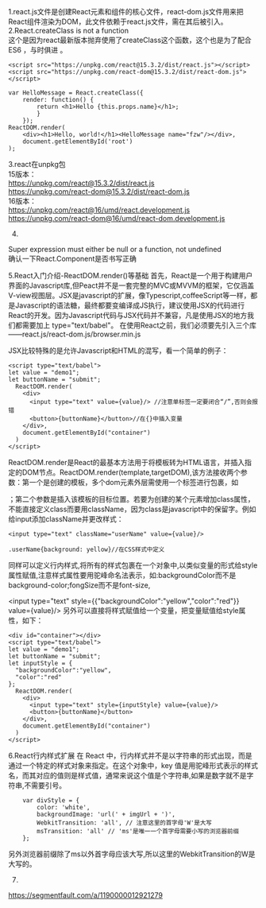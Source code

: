 1.react.js文件是创建React元素和组件的核心文件，react-dom.js文件用来把React组件渲染为DOM，此文件依赖于react.js文件，需在其后被引入。
2.React.createClass is not a function  
这个是因为react最新版本抛弃使用了createClass这个函数，这个也是为了配合ES6 ，与时俱进 。

`<script src="https://unpkg.com/react@15.3.2/dist/react.js"></script>`
`<script src="https://unpkg.com/react-dom@15.3.2/dist/react-dom.js"></script>`
  
  


	var HelloMessage = React.createClass({
    	render: function() {
        	return <h1>Hello {this.props.name}</h1>;
        	}
		});
	ReactDOM.render(
  	    <div><h1>Hello, world!</h1><HelloMessage name="fzw"/></div>,
  		document.getElementById('root')
	);

 

3.react在unpkg包   
15版本：  
https://unpkg.com/react@15.3.2/dist/react.js  
https://unpkg.com/react-dom@15.3.2/dist/react-dom.js  
16版本：  
https://unpkg.com/react@16/umd/react.development.js  
https://unpkg.com/react-dom@16/umd/react-dom.development.js

4.
Super expression must either be null or a function, not undefined  
确认一下React.Component是否书写正确

5.React入门介绍-ReactDOM.render()等基础
首先，React是一个用于构建用户界面的Javascript库,但Peact并不是一套完整的MVC或MVVM的框架，它仅涵盖V-view视图层。JSX是javascript的扩展，像Typescript,coffeeScript等一样，都是Javascript的语法糖，最终都要变编译成JS执行，建议使用JSX的代码进行React的开发。因为Javascript代码与JSX代码并不兼容，凡是使用JSX的地方我们都需要加上 type="text/babel"。
在使用React之前，我们必须要先引入三个库——react.js/react-dom.js/browser.min.js

<html>
  <head>
    <script src="../../react.js"></script>
    <script src="../../react-dom.js"></script>
    <script src="../../browser.min.js"></script>
  </head>
  <body>
  </body>
</html>
JSX比较特殊的是允许Javascript和HTML的混写，看一个简单的例子：

   <div id="container"></div>

    <script type="text/babel">
    let value = "demo1";
    let buttonName = "submit";
      ReactDOM.render(
        <div>
          <input type="text" value={value}/> //注意单标签一定要闭合“/”,否则会报错
          <button>{buttonName}</button>//在{}中插入变量
        </div>,
        document.getElementById("container")
      )
    </script>
ReactDOM.render是React的最基本方法用于将模板转为HTML语言，并插入指定的DOM节点。ReactDOM.render(template,targetDOM),该方法接收两个参数：第一个是创建的模板，多个dom元素外层需使用一个标签进行包裹，如<div>；第二个参数是插入该模板的目标位置。若要为创建的某个元素增加class属性，不能直接定义class而要用className，因为class是javascript中的保留字。例如给input添加className并更改样式：

    <input type="text" className="userName" value={value}/> 
 
    .userName{background: yellow}//在CSS样式中定义
同样可以定义行内样式,将所有的样式包裹在一个对象中,以类似变量的形式给style属性赋值,注意样式属性要用驼峰命名法表示，如:backgroundColor而不是background-color;fongSize而不是font-size,

<input type="text" style={{"backgroundColor":"yellow","color":"red"}} value={value}/> 
另外可以直接将样式赋值给一个变量，把变量赋值给style属性，如下：

    <div id="container"></div>
    <script type="text/babel">
    let value = "demo1";
    let buttonName = "submit";
    let inputStyle = {
      "backgroundColor":"yellow",
      "color":"red"
    };
      ReactDOM.render(
        <div>
          <input type="text" style={inputStyle} value={value}/> 
          <button>{buttonName}</button>
        </div>,
        document.getElementById("container")
      )
    </script>



6.React行内样式扩展
在 React 中，行内样式并不是以字符串的形式出现，而是通过一个特定的样式对象来指定。在这个对象中，key 值是用驼峰形式表示的样式名，而其对应的值则是样式值，通常来说这个值是个字符串,如果是数字就不是字符串,不需要引号。

```
	var divStyle = {
  		color: 'white',
  		backgroundImage: 'url(' + imgUrl + ')',
  		WebkitTransition: 'all', // 注意这里的首字母'W'是大写
  		msTransition: 'all' // 'ms'是唯一一个首字母需要小写的浏览器前缀
	};
```
另外浏览器前缀除了ms以外首字母应该大写,所以这里的WebkitTransition的W是大写的。


7.
https://segmentfault.com/a/1190000012921279